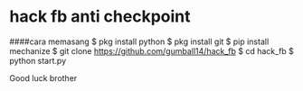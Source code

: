 # hack fb anti checkpoint
####cara memasang
$ pkg install python
$ pkg install git
$ pip install mechanize
$ git clone https://github.com/gumball14/hack_fb
$ cd hack_fb
$ python start.py

Good luck brother
